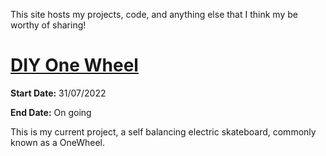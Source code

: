 This site hosts my projects, code, and anything else that I think my be worthy of sharing!

# [DIY One Wheel](./_pages/SBS.md)

**Start Date:** 31/07/2022

**End Date:** On going

This is my current project, a self balancing electric skateboard, commonly known as a OneWheel. 
